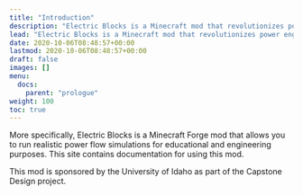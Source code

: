 ```yaml
---
title: "Introduction"
description: "Electric Blocks is a Minecraft mod that revolutionizes power engineering."
lead: "Electric Blocks is a Minecraft mod that revolutionizes power engineering."
date: 2020-10-06T08:48:57+00:00
lastmod: 2020-10-06T08:48:57+00:00
draft: false
images: []
menu:
  docs:
    parent: "prologue"
weight: 100
toc: true
---
```

More specifically, Electric Blocks is a Minecraft Forge mod that allows you to run realistic power flow simulations for educational and engineering purposes. This site contains documentation for using this mod.

This mod is sponsored by the University of Idaho as part of the Capstone Design project.